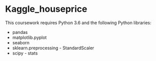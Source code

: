 # Kaggle_houseprice

This coursework requires Python 3.6 and the following Python libraries:

* pandas
* matplotlib.pyplot
* seaborn
* sklearn.preprocessing - StandardScaler
* scipy - stats

